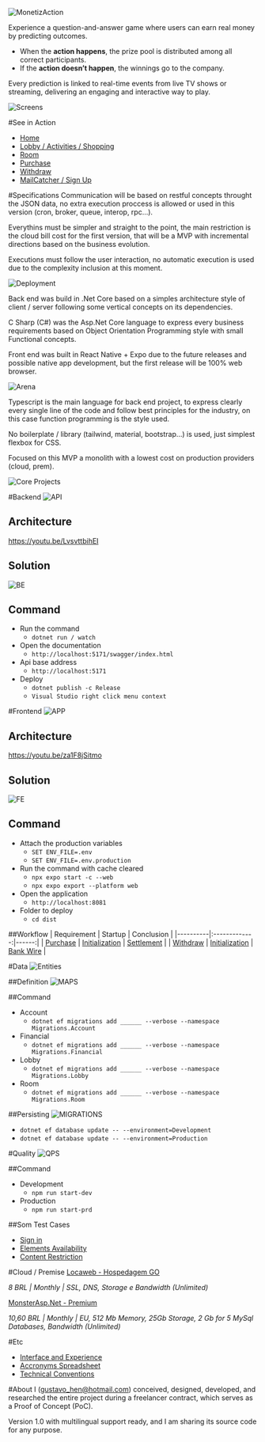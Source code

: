 ![MonetizAction](https://dev.azure.com/monetizacao/c380ee07-2efe-4b78-9431-c446a5d39367/_apis/git/repositories/6c93098f-8895-4f84-999d-247543b3ecfb/items?path=/Company/v0.0.4-English.png&versionDescriptor%5BversionOptions%5D=0&versionDescriptor%5BversionType%5D=0&versionDescriptor%5Bversion%5D=main&resolveLfs=true&%24format=octetStream&api-version=5.0 "Monetize Actions")

Experience a question-and-answer game where users can earn real money by predicting outcomes.

- When the **action happens**, the prize pool is distributed among all correct participants.
- If the **action doesn’t happen**, the winnings go to the company.

Every prediction is linked to real-time events from live TV shows or streaming, delivering an engaging and interactive way to play.

![Screens](https://dev.azure.com/monetizacao/c380ee07-2efe-4b78-9431-c446a5d39367/_apis/git/repositories/6c93098f-8895-4f84-999d-247543b3ecfb/items?path=/Company/Random.jpg&versionDescriptor%5BversionOptions%5D=0&versionDescriptor%5BversionType%5D=0&versionDescriptor%5Bversion%5D=main&resolveLfs=true&%24format=octetStream&api-version=5.0)

#See in Action
- [Home](https://www.loom.com/embed/d858a2bc217949589847a1ec939a7737?sid=53a6d4a3-85f6-48bb-bb36-78688c76f941)
- [Lobby / Activities / Shopping](https://www.loom.com/embed/d388d4ef1c6749ec9037cdc3e21f4228?sid=500ea5ca-a927-415c-a8fd-1197a110dcd7)
- [Room](https://www.loom.com/embed/f0c3c06d8e5746b5918f6b64d1bce459?sid=37af9d16-f764-4df6-8b87-037cdf9685b0)
- [Purchase](https://www.loom.com/embed/90b9640f75614913b19abc5461ede37b?sid=637a7ba9-5531-418e-ac6c-283c1777f8c8)
- [Withdraw](https://www.loom.com/embed/ba618c66f298471d8430c16d12de8b65?sid=f7628e15-a663-44c1-909c-22c3c504ad77)
- [MailCatcher / Sign Up](https://www.loom.com/embed/86f3bfc3f26f4e48be81799987459c2f?sid=0e9d3c7b-65a3-4bdc-8237-aa88a125a844)

#Specifications
Communication will be based on restful concepts throught the JSON data, no extra execution proccess is allowed or used in this version (cron, broker, queue, interop, rpc...).

Everythins must be simpler and straight to the point, the main restriction is the cloud bill cost for the first version, that will be a MVP with incremental directions based on the business evolution.

Executions must follow the user interaction, no automatic execution is used due to the complexity inclusion at this moment.

![Deployment](https://dev.azure.com/monetizacao/c380ee07-2efe-4b78-9431-c446a5d39367/_apis/git/repositories/6c93098f-8895-4f84-999d-247543b3ecfb/items?path=/Company/Architecture.jpg&versionDescriptor%5BversionOptions%5D=0&versionDescriptor%5BversionType%5D=0&versionDescriptor%5Bversion%5D=main&resolveLfs=true&%24format=octetStream&api-version=5.0)

Back end was build in .Net Core based on a simples architecture style of client / server following some vertical concepts on its dependencies.

C Sharp (C#) was the Asp.Net Core language to express every business requirements based on Object Orientation Programming style with small Functional concepts.

Front end was built in React Native + Expo due to the future releases and possible native app development, but the first release will be 100% web browser.

![Arena](https://dev.azure.com/monetizacao/c380ee07-2efe-4b78-9431-c446a5d39367/_apis/git/repositories/6c93098f-8895-4f84-999d-247543b3ecfb/items?path=/Company/Room.jpg&versionDescriptor%5BversionOptions%5D=0&versionDescriptor%5BversionType%5D=0&versionDescriptor%5Bversion%5D=main&resolveLfs=true&%24format=octetStream&api-version=5.0)

Typescript is the main language for back end project, to express clearly every single line of the code and follow best principles for the industry, on this case function programming is the style used.

No boilerplate / library (tailwind, material, bootstrap…) is used, just simplest flexbox for CSS.

Focused on this MVP a monolith with a lowest cost on production providers (cloud, prem).

![Core Projects](https://dev.azure.com/monetizacao/c380ee07-2efe-4b78-9431-c446a5d39367/_apis/git/repositories/6c93098f-8895-4f84-999d-247543b3ecfb/items?path=/Company/Core-Projects.png&versionDescriptor%5BversionOptions%5D=0&versionDescriptor%5BversionType%5D=0&versionDescriptor%5Bversion%5D=main&resolveLfs=true&%24format=octetStream&api-version=5.0)

#Backend
![API](https://dev.azure.com/monetizacao/c380ee07-2efe-4b78-9431-c446a5d39367/_apis/git/repositories/6c93098f-8895-4f84-999d-247543b3ecfb/items?path=/Company/Api.webp&versionDescriptor%5BversionOptions%5D=0&versionDescriptor%5BversionType%5D=0&versionDescriptor%5Bversion%5D=main&resolveLfs=true&%24format=octetStream&api-version=5.0)

## Architecture
https://youtu.be/LvsvttbihEI

## Solution
![BE](https://dev.azure.com/monetizacao/c380ee07-2efe-4b78-9431-c446a5d39367/_apis/git/repositories/6c93098f-8895-4f84-999d-247543b3ecfb/items?path=/Company/BE-Solution.png&versionDescriptor%5BversionOptions%5D=0&versionDescriptor%5BversionType%5D=0&versionDescriptor%5Bversion%5D=main&resolveLfs=true&%24format=octetStream&api-version=5.0)

## Command
- Run the command
	- ``dotnet run / watch``
- Open the documentation
	- ``http://localhost:5171/swagger/index.html``
- Api base address
	- ``http://localhost:5171``
- Deploy
	- ``dotnet publish -c Release``
	- ``Visual Studio right click menu context``

#Frontend
![APP](https://dev.azure.com/monetizacao/c380ee07-2efe-4b78-9431-c446a5d39367/_apis/git/repositories/6c93098f-8895-4f84-999d-247543b3ecfb/items?path=/Company/App.webp&versionDescriptor%5BversionOptions%5D=0&versionDescriptor%5BversionType%5D=0&versionDescriptor%5Bversion%5D=main&resolveLfs=true&%24format=octetStream&api-version=5.0)

## Architecture
https://youtu.be/za1F8jSitmo

## Solution
![FE](https://dev.azure.com/monetizacao/c380ee07-2efe-4b78-9431-c446a5d39367/_apis/git/repositories/6c93098f-8895-4f84-999d-247543b3ecfb/items?path=/Company/FE-Solution.png&versionDescriptor%5BversionOptions%5D=0&versionDescriptor%5BversionType%5D=0&versionDescriptor%5Bversion%5D=main&resolveLfs=true&%24format=octetStream&api-version=5.0)

## Command
- Attach the production variables
	- ``SET ENV_FILE=.env``
	- ``SET ENV_FILE=.env.production``
- Run the command with cache cleared
	- ``npx expo start -c --web``
	- ``npx expo export --platform web``
- Open the application
	- ``http://localhost:8081``
- Folder to deploy
	- ``cd dist``

##Workflow
| Requirement | Startup | Conclusion |
|----------|:-------------:|------:|
| [Purchase](https://dev.azure.com/monetizacao/c380ee07-2efe-4b78-9431-c446a5d39367/_apis/git/repositories/6c93098f-8895-4f84-999d-247543b3ecfb/items?path=/Company/Purchase-Use-Case.png&versionDescriptor%5BversionOptions%5D=0&versionDescriptor%5BversionType%5D=0&versionDescriptor%5Bversion%5D=main&resolveLfs=true&%24format=octetStream&api-version=5.0) | [Initialization](https://dev.azure.com/monetizacao/c380ee07-2efe-4b78-9431-c446a5d39367/_apis/git/repositories/6c93098f-8895-4f84-999d-247543b3ecfb/items?path=/Company/Purchase-Initialization.png&versionDescriptor%5BversionOptions%5D=0&versionDescriptor%5BversionType%5D=0&versionDescriptor%5Bversion%5D=main&resolveLfs=true&%24format=octetStream&api-version=5.0) | [Settlement](https://dev.azure.com/monetizacao/c380ee07-2efe-4b78-9431-c446a5d39367/_apis/git/repositories/6c93098f-8895-4f84-999d-247543b3ecfb/items?path=/Company/Purchase-Settle.png&versionDescriptor%5BversionOptions%5D=0&versionDescriptor%5BversionType%5D=0&versionDescriptor%5Bversion%5D=main&resolveLfs=true&%24format=octetStream&api-version=5.0) |
| [Withdraw](https://dev.azure.com/monetizacao/c380ee07-2efe-4b78-9431-c446a5d39367/_apis/git/repositories/6c93098f-8895-4f84-999d-247543b3ecfb/items?path=/Company/Withdraw-Use-Case.png&versionDescriptor%5BversionOptions%5D=0&versionDescriptor%5BversionType%5D=0&versionDescriptor%5Bversion%5D=main&resolveLfs=true&%24format=octetStream&api-version=5.0) | [Initialization](https://dev.azure.com/monetizacao/c380ee07-2efe-4b78-9431-c446a5d39367/_apis/git/repositories/6c93098f-8895-4f84-999d-247543b3ecfb/items?path=/Company/Withdraw-Initialization.png&versionDescriptor%5BversionOptions%5D=0&versionDescriptor%5BversionType%5D=0&versionDescriptor%5Bversion%5D=main&resolveLfs=true&%24format=octetStream&api-version=5.0) | [Bank Wire](https://dev.azure.com/monetizacao/c380ee07-2efe-4b78-9431-c446a5d39367/_apis/git/repositories/6c93098f-8895-4f84-999d-247543b3ecfb/items?path=/Company/Withdraw-Wire.png&versionDescriptor%5BversionOptions%5D=0&versionDescriptor%5BversionType%5D=0&versionDescriptor%5Bversion%5D=main&resolveLfs=true&%24format=octetStream&api-version=5.0) |

#Data
![Entities](https://dev.azure.com/monetizacao/c380ee07-2efe-4b78-9431-c446a5d39367/_apis/git/repositories/6c93098f-8895-4f84-999d-247543b3ecfb/items?path=/Company/Entities.png&versionDescriptor%5BversionOptions%5D=0&versionDescriptor%5BversionType%5D=0&versionDescriptor%5Bversion%5D=main&resolveLfs=true&%24format=octetStream&api-version=5.0)

##Definition 
![MAPS](https://dev.azure.com/monetizacao/c380ee07-2efe-4b78-9431-c446a5d39367/_apis/git/repositories/6c93098f-8895-4f84-999d-247543b3ecfb/items?path=/Company/Map-files.webp&versionDescriptor%5BversionOptions%5D=0&versionDescriptor%5BversionType%5D=0&versionDescriptor%5Bversion%5D=main&resolveLfs=true&%24format=octetStream&api-version=5.0)

##Command
- Account
	- ``dotnet ef migrations add ______ --verbose --namespace Migrations.Account``
- Financial
	- ``dotnet ef migrations add ______ --verbose --namespace Migrations.Financial``
- Lobby
	- ``dotnet ef migrations add ______ --verbose --namespace Migrations.Lobby``
- Room
	- ``dotnet ef migrations add ______ --verbose --namespace Migrations.Room``

##Persisting
![MIGRATIONS](https://dev.azure.com/monetizacao/c380ee07-2efe-4b78-9431-c446a5d39367/_apis/git/repositories/6c93098f-8895-4f84-999d-247543b3ecfb/items?path=/Company/Migrations.webp&versionDescriptor%5BversionOptions%5D=0&versionDescriptor%5BversionType%5D=0&versionDescriptor%5Bversion%5D=main&resolveLfs=true&%24format=octetStream&api-version=5.0)

- ``dotnet ef database update -- --environment=Development``
- ``dotnet ef database update -- --environment=Production``

#Quality
![QPS](https://dev.azure.com/monetizacao/c380ee07-2efe-4b78-9431-c446a5d39367/_apis/git/repositories/6c93098f-8895-4f84-999d-247543b3ecfb/items?path=/Company/QPS-Solution.png&versionDescriptor%5BversionOptions%5D=0&versionDescriptor%5BversionType%5D=0&versionDescriptor%5Bversion%5D=main&resolveLfs=true&%24format=octetStream&api-version=5.0)

##Command
- Development
	- ``npm run start-dev``
- Production
	- ``npm run start-prd``
	
##Som Test Cases
- [Sign in](https://dev.azure.com/monetizacao/c380ee07-2efe-4b78-9431-c446a5d39367/_apis/git/repositories/6c93098f-8895-4f84-999d-247543b3ecfb/items?path=/Company/QPS01-Test-Case.png&versionDescriptor%5BversionOptions%5D=0&versionDescriptor%5BversionType%5D=0&versionDescriptor%5Bversion%5D=main&resolveLfs=true&%24format=octetStream&api-version=5.0)
- [Elements Availability](https://dev.azure.com/monetizacao/c380ee07-2efe-4b78-9431-c446a5d39367/_apis/git/repositories/6c93098f-8895-4f84-999d-247543b3ecfb/items?path=/Company/QPS02-Test-Case.png&versionDescriptor%5BversionOptions%5D=0&versionDescriptor%5BversionType%5D=0&versionDescriptor%5Bversion%5D=main&resolveLfs=true&%24format=octetStream&api-version=5.0)
- [Content Restriction](https://dev.azure.com/monetizacao/c380ee07-2efe-4b78-9431-c446a5d39367/_apis/git/repositories/6c93098f-8895-4f84-999d-247543b3ecfb/items?path=/Company/QPS03-Test-Case.png&versionDescriptor%5BversionOptions%5D=0&versionDescriptor%5BversionType%5D=0&versionDescriptor%5Bversion%5D=main&resolveLfs=true&%24format=octetStream&api-version=5.0)

#Cloud / Premise
[Locaweb - Hospedagem GO](https://www.locaweb.com.br/hospedagem-de-sites-com-dominio-gratis)

_8 BRL | Monthly | SSL, DNS, Storage e Bandwidth (Unlimited)_

[MonsterAsp.Net - Premium](https://www.monsterasp.net)

_10,60 BRL | Monthly | EU, 512 Mb Memory, 25Gb Storage, 2 Gb for 5 MySql Databases, Bandwidth (Unlimited)_

#Etc
- [Interface and Experience](https://dev.azure.com/monetizacao/c380ee07-2efe-4b78-9431-c446a5d39367/_apis/git/repositories/6c93098f-8895-4f84-999d-247543b3ecfb/items?path=/Company/v0.0.9.pdf&versionDescriptor%5BversionOptions%5D=0&versionDescriptor%5BversionType%5D=0&versionDescriptor%5Bversion%5D=main&resolveLfs=true&%24format=octetStream&api-version=5.0&download=true)
- [Accronyms Spreadsheet](https://dev.azure.com/monetizacao/c380ee07-2efe-4b78-9431-c446a5d39367/_apis/git/repositories/6c93098f-8895-4f84-999d-247543b3ecfb/items?path=/Company/Accronyms.pdf&versionDescriptor%5BversionOptions%5D=0&versionDescriptor%5BversionType%5D=0&versionDescriptor%5Bversion%5D=main&resolveLfs=true&%24format=octetStream&api-version=5.0&download=true)
- [Technical Conventions](https://dev.azure.com/monetizacao/c380ee07-2efe-4b78-9431-c446a5d39367/_apis/git/repositories/6c93098f-8895-4f84-999d-247543b3ecfb/items?path=/Company/Technical-Convention.pdf&versionDescriptor%5BversionOptions%5D=0&versionDescriptor%5BversionType%5D=0&versionDescriptor%5Bversion%5D=main&resolveLfs=true&%24format=octetStream&api-version=5.0&download=true)

#About
I (gustavo_hen@hotmail.com) conceived, designed, developed, and researched the entire project during a freelancer contract, which serves as a Proof of Concept (PoC).

Version 1.0 with multilingual support ready, and I am sharing its source code for any purpose.